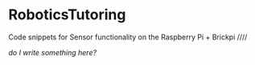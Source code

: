 # RoboticsTutoring
Code snippets for Sensor functionality on the Raspberry Pi + Brickpi ////

*do I write something here?*
